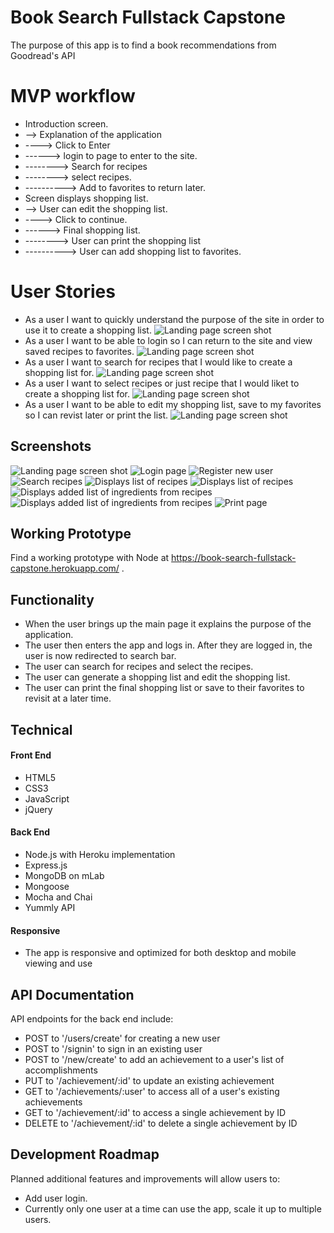 # Book Search Fullstack Capstone
The purpose of this app is to find a book recommendations from Goodread's API

# MVP workflow
* Introduction screen.
* --> Explanation of the application
* ----> Click to Enter
* ------> login to page to enter to the site.
* --------> Search for recipes
* --------> select recipes.
* ----------> Add to favorites to return later.
* Screen displays shopping list.
* --> User can edit the shopping list.
* ----> Click to continue.
* ------> Final shopping list.
* --------> User can print the shopping list
* ----------> User can add shopping list to favorites.

# User Stories
* As a user I want to quickly understand the purpose of the site in order to use it to create a shopping list.
![Landing page screen shot](https://github.com/DianeCho/shopping-list-node-capstone/blob/master/github-images/pic1.png)
* As a user I want to be able to login so I can return to the site and view saved recipes to favorites.
![Landing page screen shot](https://github.com/DianeCho/shopping-list-node-capstone/blob/master/github-images/pic2.png)
* As a user I want to search for recipes that I would like to create a shopping list for.
![Landing page screen shot](https://github.com/DianeCho/shopping-list-node-capstone/blob/master/github-images/pic3.png)
* As a user I want to select recipes or just recipe that I would liket to create a shopping list for.
![Landing page screen shot](https://github.com/DianeCho/shopping-list-node-capstone/blob/master/github-images/pic4.png)
* As a user I want to be able to edit my shopping list, save to my favorites so I can revist later or print the list.
![Landing page screen shot](https://github.com/DianeCho/shopping-list-node-capstone/blob/master/github-images/pic5.png)

## Screenshots
![Landing page screen shot](https://github.com/DianeCho/shopping-list-node-capstone/blob/master/github-images/Screenshot1.png)
![Login page](https://github.com/DianeCho/shopping-list-node-capstone/blob/master/github-images/Screenshot2.png)
![Register new user](https://github.com/DianeCho/shopping-list-node-capstone/blob/master/github-images/Screenshot3.png)
![Search recipes](https://github.com/DianeCho/shopping-list-node-capstone/blob/master/github-images/Screenshot4.png)
![Displays list of recipes](https://github.com/DianeCho/shopping-list-node-capstone/blob/master/github-images/Screenshot5.png)
![Displays list of recipes](https://github.com/DianeCho/shopping-list-node-capstone/blob/master/github-images/Screenshot6.png)
![Displays added list of ingredients from recipes](https://github.com/DianeCho/shopping-list-node-capstone/blob/master/github-images/Screenshot7.png)
![Displays added list of ingredients from recipes](https://github.com/DianeCho/shopping-list-node-capstone/blob/master/github-images/Screenshot8.png)
![Print page](https://github.com/DianeCho/shopping-list-node-capstone/blob/master/github-images/Screenshot9.png)

## Working Prototype
Find a working prototype with Node at https://book-search-fullstack-capstone.herokuapp.com/ .

## Functionality
* When the user brings up the main page it explains the purpose of the application.
* The user then enters the app and logs in.  After they are logged in, the user is now redirected to search bar.
* The user can search for recipes and select the recipes.
* The user can generate a shopping list and edit the shopping list.
* The user can print the final shopping list or save to their favorites to revisit at a later time.


## Technical

#### Front End
* HTML5
* CSS3
* JavaScript
* jQuery

#### Back End
* Node.js with Heroku implementation
* Express.js
* MongoDB on mLab
* Mongoose
* Mocha and Chai
* Yummly API

#### Responsive

* The app is responsive and optimized for both desktop and mobile viewing and use


## API Documentation
API endpoints for the back end include:
* POST to '/users/create' for creating a new user
* POST to '/signin' to sign in an existing user
* POST to '/new/create' to add an achievement to a user's list of accomplishments
* PUT to '/achievement/:id' to update an existing achievement
* GET to '/achievements/:user' to access all of a user's existing achievements
* GET to '/achievement/:id' to access a single achievement by ID
* DELETE to '/achievement/:id' to delete a single achievement by ID

## Development Roadmap
Planned additional features and improvements will allow users to:
* Add user login.
* Currently only one user at a time can use the app, scale it up to multiple users.
